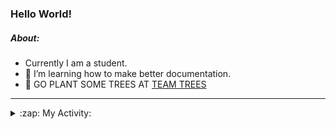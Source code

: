 ### Hello World!

##### About:
- Currently I am a student.
- 🌱 I’m learning how to make better documentation.
- 🌱 GO PLANT SOME TREES AT [TEAM TREES](https://teamtrees.org/)

---
<details>
  <summary>:zap: My Activity:</summary>
  
<!--START_SECTION:waka-->
![Code Time](http://img.shields.io/badge/Code%20Time-1%2C116%20hrs%2014%20mins-blue)

**I'm a Night 🦉** 

```text
🌞 Morning                1408 commits        ██░░░░░░░░░░░░░░░░░░░░░░░   09.25 % 
🌆 Daytime                5284 commits        █████████░░░░░░░░░░░░░░░░   34.71 % 
🌃 Evening                4370 commits        ███████░░░░░░░░░░░░░░░░░░   28.71 % 
🌙 Night                  4160 commits        ███████░░░░░░░░░░░░░░░░░░   27.33 % 
```
📅 **I'm Most Productive on Wednesday** 

```text
Monday                   2300 commits        ████░░░░░░░░░░░░░░░░░░░░░   15.11 % 
Tuesday                  1865 commits        ███░░░░░░░░░░░░░░░░░░░░░░   12.25 % 
Wednesday                3598 commits        ██████░░░░░░░░░░░░░░░░░░░   23.64 % 
Thursday                 1908 commits        ███░░░░░░░░░░░░░░░░░░░░░░   12.53 % 
Friday                   1524 commits        ███░░░░░░░░░░░░░░░░░░░░░░   10.01 % 
Saturday                 1372 commits        ██░░░░░░░░░░░░░░░░░░░░░░░   09.01 % 
Sunday                   2655 commits        ████░░░░░░░░░░░░░░░░░░░░░   17.44 % 
```


📊 **This Week I Spent My Time On** 

```text
🔥 Editors: 
VS Code                  6 hrs 2 mins        █████████████████████████   100.00 % 

🐱‍💻 Projects: 
praise                   4 hrs 7 mins        █████████████████░░░░░░░░   68.21 % 
CSF22                    1 hr 26 mins        ██████░░░░░░░░░░░░░░░░░░░   23.98 % 
os-lab                   25 mins             ██░░░░░░░░░░░░░░░░░░░░░░░   07.00 % 
ai                       2 mins              ░░░░░░░░░░░░░░░░░░░░░░░░░   00.81 % 
```


 Last Updated on 26/04/2023 03:08:31 UTC
<!--END_SECTION:waka-->
</details>
